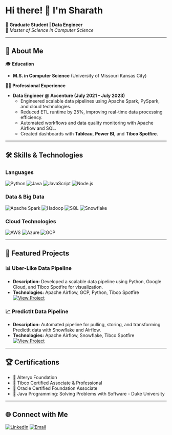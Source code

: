 # Hi there! 👋 I'm Sharath  

🚀 **Graduate Student | Data Engineer**  
🌟 *Master of Science in Computer Science*

---

## 🚀 About Me  
🎓 **Education**  
- **M.S. in Computer Science** (University of Missouri Kansas City)

👨‍💻 **Professional Experience**  
- **Data Engineer @ Accenture (July 2021 – July 2023)**  
  - Engineered scalable data pipelines using Apache Spark, PySpark, and cloud technologies.  
  - Reduced ETL runtime by 25%, improving real-time data processing efficiency.  
  - Automated workflows and data quality monitoring with Apache Airflow and SQL.  
  - Created dashboards with **Tableau**, **Power BI**, and **Tibco Spotfire**.

---

## 🛠️ Skills & Technologies  
### Languages  
![Python](https://img.shields.io/badge/Python-3670A0?style=for-the-badge&logo=python&logoColor=white)
![Java](https://img.shields.io/badge/Java-%23ED8B00.svg?style=for-the-badge&logo=java&logoColor=white)
![JavaScript](https://img.shields.io/badge/JavaScript-F7DF1E?style=for-the-badge&logo=javascript&logoColor=black)
![Node.js](https://img.shields.io/badge/Node.js-43853D?style=for-the-badge&logo=node.js&logoColor=white)

### Data & Big Data  
![Apache Spark](https://img.shields.io/badge/Apache%20Spark-E25A1C?style=for-the-badge&logo=apachespark&logoColor=white)
![Hadoop](https://img.shields.io/badge/Hadoop-66CCFF?style=for-the-badge&logo=apachehadoop&logoColor=black)
![SQL](https://img.shields.io/badge/SQL-CC2927?style=for-the-badge&logo=microsoftsqlserver&logoColor=white)
![Snowflake](https://img.shields.io/badge/Snowflake-29B5E8?style=for-the-badge&logo=snowflake&logoColor=white)

### Cloud Technologies  
![AWS](https://img.shields.io/badge/AWS-232F3E?style=for-the-badge&logo=amazonaws&logoColor=white)
![Azure](https://img.shields.io/badge/Azure-0078D4?style=for-the-badge&logo=microsoftazure&logoColor=white)
![GCP](https://img.shields.io/badge/Google%20Cloud-4285F4?style=for-the-badge&logo=googlecloud&logoColor=white)

---

## 🌟 Featured Projects  
### 📊 Uber-Like Data Pipeline  
- **Description:** Developed a scalable data pipeline using Python, Google Cloud, and Tibco Spotfire for visualization.  
- **Technologies:** Apache Airflow, GCP, Python, Tibco Spotfire  
[![View Project](https://img.shields.io/badge/View_Project-2D6EFC?style=for-the-badge&logo=github&logoColor=white)](https://github.com/your-repo/uber-data-pipeline)

### 📈 PredictIt Data Pipeline  
- **Description:** Automated pipeline for pulling, storing, and transforming PredictIt data with Snowflake and Airflow.  
- **Technologies:** Apache Airflow, Snowflake, Tibco Spotfire  
[![View Project](https://img.shields.io/badge/View_Project-2D6EFC?style=for-the-badge&logo=github&logoColor=white)](https://github.com/your-repo/predictit-data-pipeline)

---

## 🏆 Certifications  
- 🏅 Alteryx Foundation  
- 🏅 Tibco Certified Associate & Professional 
- 🏅 Oracle Certified Foundation Associate 
- 🏅 Java Programming: Solving Problems with Software - Duke University

---

## 🌐 Connect with Me  
[![LinkedIn](https://img.shields.io/badge/LinkedIn-0A66C2?style=for-the-badge&logo=linkedin&logoColor=white)]([https://linkedin.com/in/your-profile](https://www.linkedin.com/in/sharath-reddy-/))  
[![Email](https://img.shields.io/badge/Email-D14836?style=for-the-badge&logo=gmail&logoColor=white)](mailto:vsharathreddy8@gmail.com)
